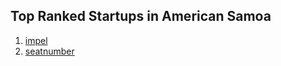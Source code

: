 ## Top Ranked Startups in American Samoa

1. [impel](http://www.startupranking.com/impel-1)
2. [seatnumber](http://www.startupranking.com/seatnumber)

